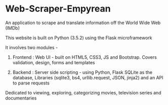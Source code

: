 # Web-Scraper-Empyrean
An application to scrape and translate information off the World Wide Web (IMDb)

This website is built on Python (3.5.2) using the Flask microframework

It involves two modules -

1. Frontend : Web UI - built on HTML5, CSS3, JS and Bootstrap. Covers validation, design, forms and templates
              
2. Backend : Server side scripting - using Python, Flask SQLite as the database, Libraries (sqlite3, bs4, urllib.request, JSON, jinja2) and an API to parse requests


Dedicated to viewing, exploring, categorizing movies, television series and documentaries
